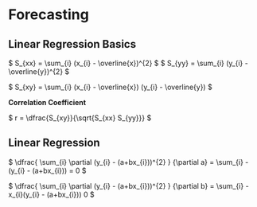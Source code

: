# Forecasting

## Linear Regression Basics

$ S_{xx} = \sum_{i} (x_{i} - \overline{x})^{2} $
$ S_{yy} = \sum_{i} (y_{i} - \overline{y})^{2} $

$ S_{xy} = \sum_{i} (x_{i} - \overline{x}) (y_{i} - \overline{y}) $

**Correlation Coefficient**

$ r = \dfrac{S_{xy}}{\sqrt{S_{xx} S_{yy}}} $


## Linear Regression

$ \dfrac{ \sum_{i} \partial (y_{i} - (a+bx_{i}))^{2} } {\partial a} = \sum_{i} -(y_{i} - (a+bx_{i})) = 0 $

$ \dfrac{ \sum_{i} \partial (y_{i} - (a+bx_{i}))^{2} } {\partial b} = \sum_{i} -x_{i}(y_{i} - (a+bx_{i})) 0 $
